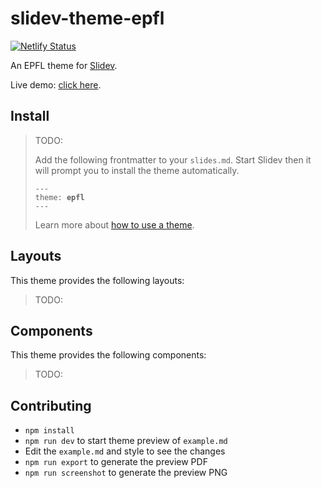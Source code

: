 # slidev-theme-epfl

<!-- [![NPM version](https://img.shields.io/npm/v/slidev-theme-epfl?color=3AB9D4&label=)](https://www.npmjs.com/package/slidev-theme-epfl) -->
[![Netlify Status](https://api.netlify.com/api/v1/badges/68f1a652-18ee-4f18-a1a9-d074150f29c6/deploy-status)](https://app.netlify.com/projects/slidev-theme-epfl/deploys)

An EPFL theme for [Slidev](https://github.com/slidevjs/slidev).

<!--
  Learn more about how to write a theme:
  https://sli.dev/guide/write-theme.html
--->

<!--
  run `npm run dev` to check out the slides for more details of how to start writing a theme
-->


  <!-- Put some screenshots here to demonstrate your theme -->

  Live demo: [click here](slidev-theme-epfl.netlify.app).


## Install

> TODO:
> 
> Add the following frontmatter to your `slides.md`. Start Slidev then it will prompt you to install the theme automatically.
> 
> <pre><code>---
> theme: <b>epfl</b>
> ---</code></pre>
> 
> Learn more about [how to use a theme](https://sli.dev/guide/theme-addon#use-theme).

## Layouts

This theme provides the following layouts:

> TODO:

## Components

This theme provides the following components:

> TODO:

## Contributing

- `npm install`
- `npm run dev` to start theme preview of `example.md`
- Edit the `example.md` and style to see the changes
- `npm run export` to generate the preview PDF
- `npm run screenshot` to generate the preview PNG
